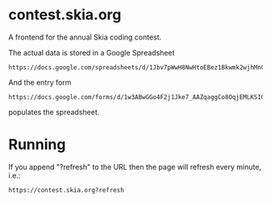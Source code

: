 contest.skia.org
================

A frontend for the annual Skia coding contest.

The actual data is stored in a Google Spreadsheet

    https://docs.google.com/spreadsheets/d/1Jbv7pWwH8NwHtoEBez1Bkwmk2wjhMnCk9UKttYqPjNQ

And the entry form

    https://docs.google.com/forms/d/1w3ABwGGo4F2j1Jke7_AAZqaggCo8OqjEMLKSI0iVD7g/edit

populates the spreadsheet.

Running
=======

If you append "?refresh" to the URL then the page will refresh every minute, i.e.:

    https://contest.skia.org?refresh


